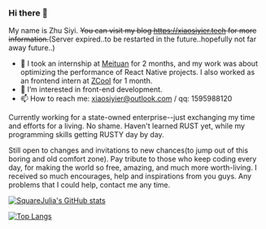 ### Hi there 👋
My name is Zhu Siyi. ~~You can visit my blog https://xiaosiyier.tech for more information.~~(Server expired..to be restarted in the future..hopefully not far away future..)

- 🔭 I took an internship at [Meituan](https://github.com/meituan) for 2 months, and my work was about optimizing the performance of React Native projects. I also worked as an frontend intern at [ZCool](https://www.zcool.com.cn/) for 1 month.
- 🌱 I’m interested in front-end development.
- 📫 How to reach me: xiaosiyier@outlook.com / qq: 1595988120

Currently working for a state-owned enterprise--just exchanging my time and efforts for a living. No shame. Haven't learned RUST yet, while my programming skills getting RUSTY day by day.

Still open to changes and invitations to new chances(to jump out of this boring and old comfort zone). Pay tribute to those who keep coding every day, for making the world so free, amazing, and much more worth-living. I received so much encourages, help and inspirations from you guys. Any problems that I could help, contact me any time.


[![SquareJulia's GitHub stats](https://github-readme-stats.vercel.app/api?username=SquareJulia)](https://github.com/anuraghazra/github-readme-stats)

[![Top Langs](https://github-readme-stats.vercel.app/api/top-langs/?username=SquareJulia&layout=compact)](https://github.com/anuraghazra/github-readme-stats)
